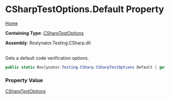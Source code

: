 # CSharpTestOptions\.Default Property

[Home](../../../../../README.md)

**Containing Type**: [CSharpTestOptions](../README.md)

**Assembly**: Roslynator\.Testing\.CSharp\.dll

\
Gets a default code verification options\.

```csharp
public static Roslynator.Testing.CSharp.CSharpTestOptions Default { get; }
```

### Property Value

[CSharpTestOptions](../README.md)

